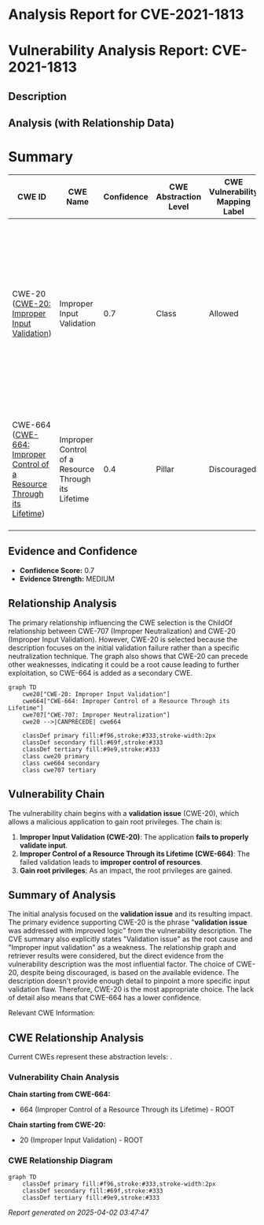 # Analysis Report for CVE-2021-1813

# Vulnerability Analysis Report: CVE-2021-1813

## Description



## Analysis (with Relationship Data)

# Summary
| CWE ID | CWE Name | Confidence | CWE Abstraction Level | CWE Vulnerability Mapping Label | CWE-Vulnerability Mapping Notes |
|---|---|---|---|---|---|
| CWE-20 ([CWE-20: Improper Input Validation](https://cwe.mitre.org/data/definitions/20.html)) | Improper Input Validation | 0.7 | Class | Allowed | The vulnerability description explicitly mentions a **validation issue**, and the CVE summary confirms this. Although CWE-20 is discouraged, more specific validation CWEs are not evident. |
| CWE-664 ([CWE-664: Improper Control of a Resource Through its Lifetime](https://cwe.mitre.org/data/definitions/664.html)) | Improper Control of a Resource Through its Lifetime | 0.4 | Pillar | Discouraged | A malicious application may be able to gain root privileges. The validation issue may lead to improper resource control. |

## Evidence and Confidence

*   **Confidence Score:** 0.7
*   **Evidence Strength:** MEDIUM

## Relationship Analysis
The primary relationship influencing the CWE selection is the ChildOf relationship between CWE-707 (Improper Neutralization) and CWE-20 (Improper Input Validation). However, CWE-20 is selected because the description focuses on the initial validation failure rather than a specific neutralization technique. The graph also shows that CWE-20 can precede other weaknesses, indicating it could be a root cause leading to further exploitation, so CWE-664 is added as a secondary CWE.

```mermaid
graph TD
    cwe20["CWE-20: Improper Input Validation"]
    cwe664["CWE-664: Improper Control of a Resource Through its Lifetime"]
    cwe707["CWE-707: Improper Neutralization"]
    cwe20 -->|CANPRECEDE| cwe664

    classDef primary fill:#f96,stroke:#333,stroke-width:2px
    classDef secondary fill:#69f,stroke:#333
    classDef tertiary fill:#9e9,stroke:#333
    class cwe20 primary
    class cwe664 secondary
    class cwe707 tertiary
```

## Vulnerability Chain
The vulnerability chain begins with a **validation issue** (CWE-20), which allows a malicious application to gain root privileges. The chain is:

1.  **Improper Input Validation (CWE-20)**: The application **fails to properly validate input**.
2.  **Improper Control of a Resource Through its Lifetime (CWE-664)**: The failed validation leads to **improper control of resources**.
3.  **Gain root privileges**: As an impact, the root privileges are gained.

## Summary of Analysis
The initial analysis focused on the **validation issue** and its resulting impact. The primary evidence supporting CWE-20 is the phrase "**validation issue** was addressed with improved logic" from the vulnerability description. The CVE summary also explicitly states "Validation issue" as the root cause and "Improper input validation" as a weakness. The relationship graph and retriever results were considered, but the direct evidence from the vulnerability description was the most influential factor. The choice of CWE-20, despite being discouraged, is based on the available evidence. The description doesn't provide enough detail to pinpoint a more specific input validation flaw. Therefore, CWE-20 is the most appropriate choice. The lack of detail also means that CWE-664 has a lower confidence.

Relevant CWE Information:


## CWE Relationship Analysis

Current CWEs represent these abstraction levels: .


### Vulnerability Chain Analysis

**Chain starting from CWE-664:**
- 664 (Improper Control of a Resource Through its Lifetime) - ROOT


**Chain starting from CWE-20:**
- 20 (Improper Input Validation) - ROOT



### CWE Relationship Diagram

```mermaid
graph TD
    classDef primary fill:#f96,stroke:#333,stroke-width:2px
    classDef secondary fill:#69f,stroke:#333
    classDef tertiary fill:#9e9,stroke:#333
```



*Report generated on 2025-04-02 03:47:47*
